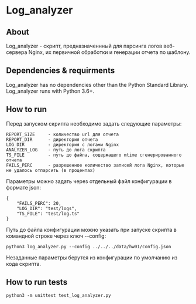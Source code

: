 # Log_analyzer

About
-----
Log_analyzer - скрипт, предназначеннный для парсинга логов веб-сервера Nginx, их первичной обработки и генерации отчета по шаблону.

Dependencies & requirments
--------------------------
Log_analyzer has no dependencies other than the Python Standard Library.
Log_analyzer runs with Python 3.6+.

How to run
----------
Перед запуском скрипта необходимо задать следующие параметры:
```  
REPORT_SIZE     - количество url для отчета  
REPORT_DIR      - директория отчета  
LOG_DIR         - директория с логами Nginx  
ANALYZER_LOG    - путь до лога скрипта  
TS_FILE         - путь до файла, содержащего mtime сгенерированного отчета  
FAILS_PERC      - разрешенное количество записей лога Nginx, которые не удалось отпарсить (в процентах) 
``` 

Параметры можно задать через отдельный файл конфигурации в формате json:
```
{
	"FAILS_PERC": 20,
	"LOG_DIR": "test/logs",
	"TS_FILE": "test/log.ts"
}
```
Путь до файла конфигурации можно указать при запуске скрипта в командной строке через ключ --config:
```
python3 log_analyzer.py --config ../../../data/hw01/config.json
```
Незаданные параметры берутся из конфигурации по умолчанию из кода скрипта.

How to run tests
----------------
```
python3 -m unittest test_log_analyzer.py 
```